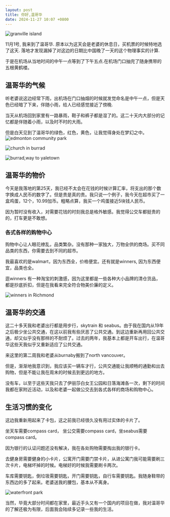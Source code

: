 ```yaml
---
layout: post
title: 你好,温哥华
date: 2024-11-27 10:07 +0800
---
```


![granville island](https://lh3.googleusercontent.com/pw/AP1GczNbU31qq3iZn8-GOlXCeD9LkDqOTNDQqn_IsZtOFm9S--1VnPIFurGhYaN12e1MY8PjyDPntrdpT9sDXsOSGtVdgd4QeMaIQe_7YB-5nU8-hX3eEs3xzt-TitgRgZxOp4La7quGrLkSdTR16PvXmw9Y=w2582-h1936-s-no-gm?authuser=0)

11月1号, 我来到了温哥华. 原本以为这天会是老婆的休息日，买机票的时候特地选了这天. 落地才发现漏掉了对这边的日期比中国晚了一天的这个物理事实的计算.

于是在机场从当地时间的中午一点等到了下午五点.在机场门口抽完了随身携带的五根黄鹤楼。

## 温哥华的气候

听老婆说这边经常下雨，出机场在门口抽烟的时候就发觉命名是中午一点，但是天色已经暗了下来，伴随小雨，给人已经感觉接近了傍晚.

当天从机场回到家里有一路暴雨，鞋子和裤子都是湿了的。这二十天内大部分的记忆都是伴随着小雨，以及时不时的大雨。

但是白天见到了温哥华的绿色，红色，黄色，让我觉得身处在梦幻之中。
![edmonton community park](https://lh3.googleusercontent.com/pw/AP1GczNIr1oiTrimCPgfkGTx5IwPu6n4bYah0U1yJuXBXtubib7fWTzYdj6hGcL5ZzB4mrAZ6TuQOSwqZt8ixSkvh_pDAeCxyFCwT5qfuIv2CJ1aBWzHIiYxGCU53k1on1TWF4haNjqKCzZQPOb8hubY5x-L=w2256-h1692-s-no-gm?authuser=0)

![church in burrad](https://lh3.googleusercontent.com/pw/AP1GczO-rmR-bbq8rSTioKURgKRCXjjjlXWXpg3I6p3cMfzsw617vDgq6ObvaYKhzHWyBgZ7bT9F_9JPOr6NZRsaYqPyS3rFHYs4rFc86oXEYCYjXyLUtdoLavzhuhPac3jVBy0xOXBdlxNxbbK9noJNApAv=w2256-h1692-s-no-gm?authuser=0)

![burrad,way to yaletown](https://lh3.googleusercontent.com/pw/AP1GczMlu0HvcuSA9DZr13TI0BEdAgkIcTxcTqinVCAOYJwJBYiMFQiekSiqxVNib9hQQ8V0zLglCuRLMMcVVROJheAUgq_ayLXLIQpBEhyDssugx54UT3T7YqQAMoiWNhFhbWT5x1__iczjnil616uyI_Pf=w2256-h1692-s-no-gm?authuser=0)

## 温哥华的物价

今天是我落地的第25天，我已经不太会在花钱的时候计算汇率，将支出的那个数字换成人民币的数字了。但是贵是真的贵。我只说一个例子，我今天在超市买了一盒鸡蛋，12个，10.99加币。粗略点算，我买一个鸡蛋接近5块钱人民币。

因为暂时没有收入，对需要花钱的时刻我总是格外敏感。我觉得公交车都挺贵的的，打车更是不敢想。

### 各式各样的购物中心

购物中心让人眼花缭乱，品类繁杂。没有那种一家独大，万物全供的商场。买不同品类的东西，你需要去到不同的超市。

我最喜欢的是walmart，因为东西全，价格便宜。还有就是winners, 因为东西便宜，品类也全。

逛winners 有一种淘宝的刺激感，因为这里都是一些各种大小品牌的清仓货品，都是抄底折扣，但是在我看来完全符合物美价廉的定义。

![winners in Richmond](https://lh3.googleusercontent.com/pw/AP1GczPNvxOAuleQ7Uh2ZQjAMbihH2H0vXOtP2nz72aGrlPRhOZZ-6WQKL4JTU1xRMdeEl6a4GZuhwGSyRsycv_uSCEBNTyJJLSPfOMngyEPl5dCOg33uAtUiXwvq98IxNaWLbyw-nS6UomQu_HSRduRopgS=w2902-h1632-s-no-gm?authuser=0)

## 温哥华的交通

这二十多天我和老婆出行都是用步行，skytrain 和 seabus。由于我在国内从19年之后极少坐公共交通，在这以前我有些厌恶了公共交通。到这边重新再用回公共交通，却又似乎没有那样的不耐烦了。过去的两年，我基本上都是开车出行，在温哥华这些天我似乎又重新适应了公共交通。

来这里的第二周我和老婆从burnaby搬到了north vancouver。

但是，渐渐地我意识到，我应该买一辆车才行，公共交通能让我顺畅的通勤和出去购物，但是不能让我在周末的时候去到更远的地方。

没有车，以至于这些天我只去了伊丽莎白女王公园和日落海滩各一次，剩下的时间我都在家附近活动，以及和老婆一起做公交去到各式各样的商场和购物中心。

## 生活习惯的变化

这边我重新用起来了卡包，这之前我已经很久没有用过实体的卡片了。

坐天车需要compass card， 坐公交需要compass card，坐seabus需要compass card。

因为银行的认证问题还没有解决，我在各处购物需要掏出我的银行卡。

去健身房需要健身的小卡片，公寓开门需要门禁卡片，从进公寓门我可能需要刷三次卡片，电梯坏掉的时候。电梯好的时候我需要刷卡两次。

车库需要钥匙，倒垃圾需要钥匙，开门需要钥匙，自行车需要钥匙。我随身鞋带的东西边的多了起来。老婆送我的腰包，基本从不离身。

![waterfront park](https://lh3.googleusercontent.com/pw/AP1GczN64JpjCdvjr9r3mH29eGcYYiRgeB7Gv-t43rPnWY7An4sBNaNuninPJKsxgPLmLLaQm-2xfnvho_NXH3w8Je-LAaeyTOn2diYE9Lc3LSOmH-FMY4vc915ptah8LlVcAbOTWRNrwkItTv-J1TnW3h1U=w1386-h1692-s-no-gm?authuser=0)

当然，毕竟大部分时间都在家里，最近手头又有一个国内的项目在做，我对温哥华的了解还极为有限，后面我会陆续多记录一些我的生活。
